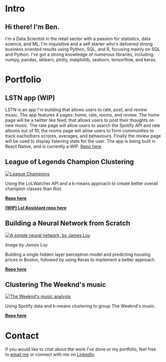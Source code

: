 # Intro

## Hi there! I'm Ben.

I'm a Data Scientist in the retail sector with a passion for statistics, data science, and ML. I'm inquisitive and a self starter who's delivered strong business oriented results using Python, SQL, and R, focusing mainly on SQL and Python. I've got a strong knowledge of numerous libraries, including: numpy, pandas, sklearn, plotly, matplotlib, seaborn, tensorflow, and keras.

# Portfolio

## LSTN app (WIP)

LSTN is an app I'm building that allows users to rate, post, and review music. The app features 4 pages: home, rate, rooms, and review. The home page will be a twitter like feed, that allows users to post their thoughts on new music. The rate page will allow users to search the Spotify API and rate albums out of 10, the rooms page will allow users to form communities to track eachothers scrores, averages, and behaviours. Finally the review page will be used to display listening stats for the user. The app is being built in React Native, and is currently a WIP. [Repo here](https://github.com/benfhicks/LSTN-App)

## League of Legends Champion Clustering
[![League Champions](https://www.esportsbettingsite.com/wp-content/uploads/2018/05/league-of-legends-champions.jpg)](https://github.com/benfhicks/LoL-Champion-Clustering)

Using the LoLWatcher API and a k-means approach to create better overall champion classes than Riot.

**[Repo here](https://github.com/benfhicks/LoL-Champion-Clustering)**

**[(WIP) Lol Assistant repo here](https://github.com/benfhicks/Rift-Research)**

## Building a Neural Network from Scratch
[![A simple neural network, by James Loy](https://miro.medium.com/max/500/1*sX6T0Y4aa3ARh7IBS_sdqw.png)](https://github.com/benfhicks/Neural-Nets-from-Scratch)

_Image by James Loy_

Building a single hidden layer perceptron model and predicting housing prices in Boston, followed by using Keras to implement a better approach.

**[Repo here](https://github.com/benfhicks/Neural-Nets-from-Scratch)**

## Clustering The Weeknd's music
[![The Weeknd's music analysis](https://cdn.shopify.com/s/files/1/0408/9909/files/Untitled-1_copy_1024x1024.jpg?1569166321630548073)](https://github.com/benfhicks/The-Weeknd-Clustering)

Using Spotify data and k-means clustering to group The Weeknd's music.

**[Repo here](https://github.com/benfhicks/The-Weeknd-Clustering)**

# Contact

If you would like to chat about the work I've done or my portfolio, feel free to [email me](mailto:ben1996hicks@gmail.com) or connect with me on [LinkedIn](https://www.linkedin.com/in/ben-f-hicks/).

